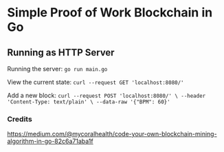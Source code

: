 # Simple Proof of Work Blockchain in Go

## Running as HTTP Server
Running the server:
`go run main.go`

View the current state:
`
curl --request GET 'localhost:8080/'
`

Add a new block:
`
curl --request POST 'localhost:8080/' \
--header 'Content-Type: text/plain' \
--data-raw '{"BPM": 60}'
`


### Credits
https://medium.com/@mycoralhealth/code-your-own-blockchain-mining-algorithm-in-go-82c6a71aba1f